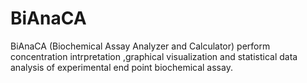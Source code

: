 # BiAnaCA
BiAnaCA (Biochemical Assay Analyzer and Calculator) perform concentration intrpretation ,graphical visualization and statistical data analysis of experimental end point biochemical assay.
